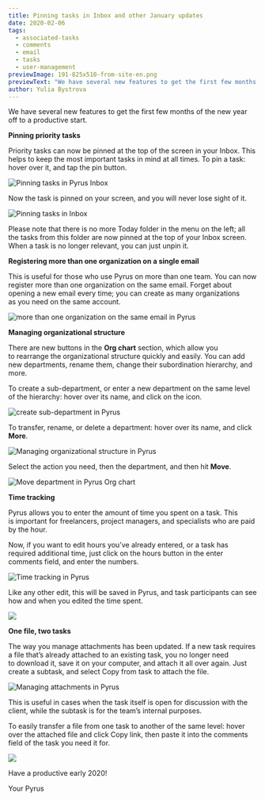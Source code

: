```yaml
---
title: Pinning tasks in Inbox and other January updates
date: 2020-02-06
tags:
  - associated-tasks
  - comments
  - email
  - tasks
  - user-management
previewImage: 191-825x510-from-site-en.png
previewText: "We have several new features to get the first few months of the new year off to a productive start."
author: Yulia Bystrova
---
```

We have several new features to get the first few months of the new year off to a productive start.

**Pinning priority tasks**

Priority tasks can now be pinned at the top of the screen in your Inbox. This helps to keep the most important tasks in mind at all times. To pin a task: hover over it, and tap the pin button.

![Pinning tasks in Pyrus Inbox](pin_en_1.webp)

Now the task is pinned on your screen, and you will never lose sight of it.

![Pinning tasks in Inbox](pin_en_3.webp)

Please note that there is no more Today folder in the menu on the left; all the tasks from this folder are now pinned at the top of your Inbox screen. When a task is no longer relevant, you can just unpin it.

**Registering more than one organization on a single email**

This is useful for those who use Pyrus on more than one team. You can now register more than one organization on the same email. Forget about opening a new email every time; you can create as many organizations as you need on the same account.

![more than one organization on the same email in Pyrus](acc_0.webp)

**Managing organizational structure**

There are new buttons in the **Org chart** section, which allow you to rearrange the organizational structure quickly and easily. You can add new departments, rename them, change their subordination hierarchy, and more.

To create a sub-department, or enter a new department on the same level of the hierarchy: hover over its name, and click on the icon.

![create sub-department in Pyrus](org1.webp)

To transfer, rename, or delete a department: hover over its name, and click **More**.

![Managing organizational structure in Pyrus](org2.webp)

Select the action you need, then the department, and then hit **Move**.

![Move department in Pyrus Org chart](org3.webp)

**Time tracking**

Pyrus allows you to enter the amount of time you spent on a task. This is important for freelancers, project managers, and specialists who are paid by the hour.

Now, if you want to edit hours you’ve already entered, or a task has required additional time, just click on the hours button in the enter comments field, and enter the numbers.

![Time tracking in Pyrus](time_1.webp)

Like any other edit, this will be saved in Pyrus, and task participants can see how and when you edited the time spent.

![](time_2.webp)

**One file, two tasks**

The way you manage attachments has been updated. If a new task requires a file that’s already attached to an existing task, you no longer need to download it, save it on your computer, and attach it all over again. Just create a subtask, and select Copy from task to attach the file.

![Managing attachments in Pyrus](text2.webp)

This is useful in cases when the task itself is open for discussion with the client, while the subtask is for the team’s internal purposes.

To easily transfer a file from one task to another of the same level: hover over the attached file and click Copy link, then paste it into the comments field of the task you need it for.

![](text1.webp)

Have a productive early 2020!

Your Pyrus
